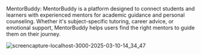 MentorBuddy: MentorBuddy is a platform designed to connect students and learners with experienced mentors for academic guidance and personal counseling. Whether it's subject-specific tutoring, career advice, or emotional support, MentorBuddy helps users find the right mentors to guide them on their journey.

![screencapture-localhost-3000-2025-03-10-14_34_47](https://github.com/user-attachments/assets/3a128665-b27c-4917-a26c-401ec35adb1a)

